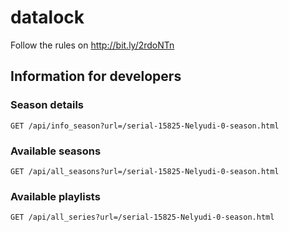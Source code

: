 # datalock

Follow the rules on http://bit.ly/2rdoNTn

## Information for developers

### Season details

`GET /api/info_season?url=/serial-15825-Nelyudi-0-season.html`

### Available seasons

`GET /api/all_seasons?url=/serial-15825-Nelyudi-0-season.html`

### Available playlists

`GET /api/all_series?url=/serial-15825-Nelyudi-0-season.html`
